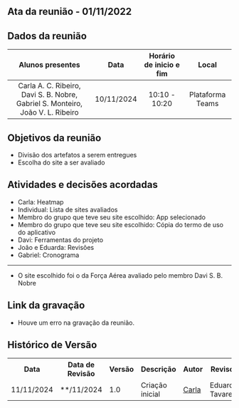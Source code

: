 ## Ata da reunião - 01/11/2022

## Dados da reunião

|                                     Alunos presentes                                     |    Data    | Horário de inicio e fim |      Local       |
| :--------------------------------------------------------------------------------------: | :--------: | :---------------------: | :--------------: |
| Carla A. C. Ribeiro, Davi S. B. Nobre, Gabriel S. Monteiro, João V. L. Ribeiro | 10/11/2024 |      10:10 - 10:20      | Plataforma Teams |

## Objetivos da reunião

- Divisão dos artefatos a serem entregues
- Escolha do site a ser avaliado

## Atividades e decisões acordadas

- Carla: Heatmap
- Individual: Lista de sites avaliados
- Membro do grupo que teve seu site escolhido: App selecionado
- Membro do grupo que teve seu site escolhido: Cópia do termo de uso do aplicativo
- Davi: Ferramentas do projeto
- João e Eduarda: Revisões
- Gabriel: Cronograma

---
- O site escolhido foi o da Força Aérea avaliado pelo membro  Davi S. B. Nobre

## Link da gravação

- Houve um erro na gravação da reunião.

## Histórico de Versão

<div align="center">
    <table>
    <tr>
        <th>Data</th>
        <th>Data de Revisão</th>
        <th>Versão</th>
        <th>Descrição</th>
        <th>Autor</th>
        <th>Revisor</th>
    </tr>
    <tr>
        <td>11/11/2024</td>
        <td>**/11/2024</td>
        <td>1.0</td>
        <td>Criação inicial</td>
        <td><a href="https://github.com/ccarlaa">Carla</a></td>
        <td><a href="https://github.com/erteduarda"></a>Eduarda Tavares</td>
    </tr>
    </table>
</div>
